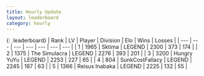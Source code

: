 ```yaml
---
title: Hourly Update
layout: leaderboard
category: hourly
---
```


{: .leaderboard}
| Rank | LV | Player | Division | Elo | Wins | Losses |
| --- | --- | --- | --- | --- | --- | --- |
| <span data-change="0">1</span> | 1965 | <span title="ID: 353063">Sktima</span> | LEGEND | <span data-change="0">2300</span> | <span data-change="0">373</span> | <span data-change="0">174</span> |
| <span data-change="0">2</span> | 1375 | <span title="ID: 366840">The Simulacra</span> | LEGEND | <span data-change="0">2276</span> | <span data-change="0">393</span> | <span data-change="0">201</span> |
| <span data-change="0">3</span> | 3200 | <span title="ID: 164871">Hungry YuYu</span> | LEGEND | <span data-change="0">2253</span> | <span data-change="0">227</span> | <span data-change="0">65</span> |
| <span data-change="0">4</span> | 804 | <span title="ID: 402846">SunkCostFallacy</span> | LEGEND | <span data-change="0">2245</span> | <span data-change="0">187</span> | <span data-change="0">63</span> |
| <span data-change="0">5</span> | 1366 | <span title="ID: 451068">Reisus Inabaka</span> | LEGEND | <span data-change="0">2225</span> | <span data-change="0">132</span> | <span data-change="0">55</span> |